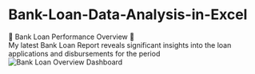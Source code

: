 # Bank-Loan-Data-Analysis-in-Excel
🚀 Bank Loan Performance Overview 🚀   
My latest Bank Loan Report reveals significant insights into the loan applications and disbursements for the period
![Bank Loan Overview Dashboard](https://github.com/user-attachments/assets/a9360a7d-821a-45f9-837c-4a472e4566f5)

